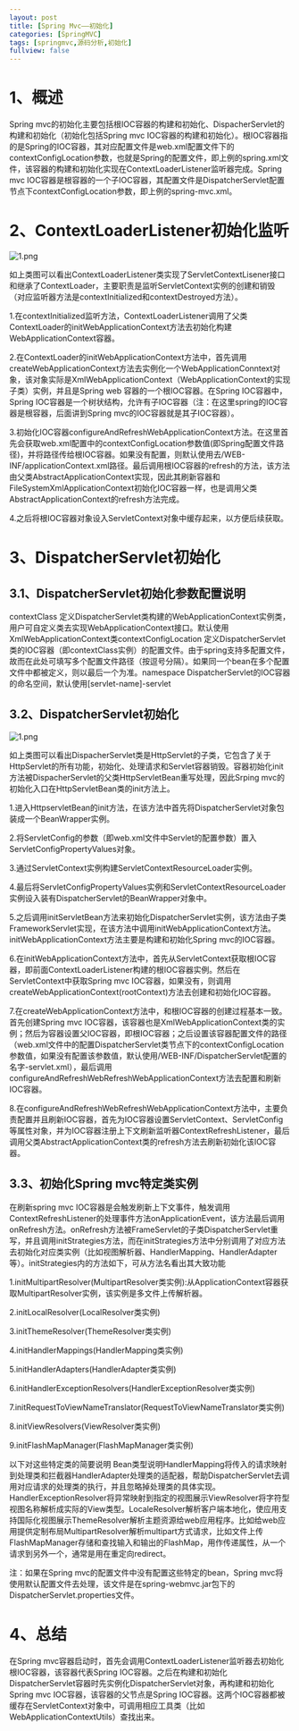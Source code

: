 ```yaml
---
layout: post
title: [Spring Mvc——初始化]
categories: [SpringMVC]
tags: [springmvc,源码分析,初始化]
fullview: false
---
```

# 1、概述

Spring mvc的初始化主要包括根IOC容器的构建和初始化、DispacherServlet的构建和初始化（初始化包括Spring mvc IOC容器的构建和初始化）。根IOC容器指的是Spring的IOC容器，其对应配置文件是web.xml配置文件下的contextConfigLocation参数，也就是Spring的配置文件，即上例的spring.xml文件，该容器的构建和初始化实现在ContextLoaderListener监听器完成。Spring mvc IOC容器是根容器的一个子IOC容器，其配置文件是DispatcherServlet配置节点下contextConfigLocation参数，即上例的spring-mvc.xml。

# 2、ContextLoaderListener初始化监听

![1.png](http://dl2.iteye.com/upload/attachment/0110/4777/6f4513d7-5746-31ee-a2a8-79b306dfe7f2.png "1454472780430133.png")

如上类图可以看出ContextLoaderListener类实现了ServletContextLisener接口和继承了ContextLoader，主要职责是监听ServletContext实例的创建和销毁（对应监听器方法是contextInitialized和contextDestroyed方法）。

1.在contextInitialized监听方法，ContextLoaderListener调用了父类ContextLoader的initWebApplicationContext方法去初始化构建WebApplicationContext容器。

2.在ContextLoader的initWebApplicationContext方法中，首先调用createWebApplicationContext方法去实例化一个WebApplicationConntext对象，该对象实际是XmlWebApplicationContext（WebApplicationContext的实现子类）实例，并且是Spring web 容器的一个根IOC容器。在Spring IOC容器中，Spring IOC容器是一个树状结构，允许有子IOC容器（注：在这里spring的IOC容器是根容器，后面讲到Spring mvc的IOC容器就是其子IOC容器）。

3.初始化IOC容器configureAndRefreshWebApplicationContext方法。在这里首先会获取web.xml配置中的contextConfigLocation参数值(即Spring配置文件路径)，并将路径传给根IOC容器。如果没有配置，则默认使用去/WEB-INF/applicationContext.xml路径。最后调用根IOC容器的refresh的方法，该方法由父类AbstractApplicationContext实现，因此其刷新容器和FileSystemXmlApplicationContext初始化IOC容器一样，也是调用父类AbstractApplicationContext的refresh方法完成。

4.之后将根IOC容器对象设入ServletContext对象中缓存起来，以方便后续获取。

# 3、DispatcherServlet初始化

## 3.1、DispatcherServlet初始化参数配置说明

contextClass
定义DispatcherServlet类构建的WebApplicationContext实例类，用户可自定义类去实现WebApplicationContext接口。默认使用XmlWebApplicationContext类contextConfigLocation
定义DispatcherServlet类的IOC容器（即contextClass实例）的配置文件。由于spring支持多配置文件，故而在此处可填写多个配置文件路径（按逗号分隔）。如果同一个bean在多个配置文件中都被定义，则以最后一个为准。namespace
DispatcherServlet的IOC容器的命名空间，默认使用[servlet-name]-servlet

## 3.2、DispatcherServlet初始化

![1.png](http://dl2.iteye.com/upload/attachment/0110/4779/0b97b24f-8a4d-3968-8d8a-48a34656e533.png "1454473021487989.png")

如上类图可以看出DispacherServlet类是HttpServlet的子类，它包含了关于HttpServlet的所有功能，初始化、处理请求和Servlet容器销毁。容器初始化init方法被DispacherServlet的父类HttpServletBean重写处理，因此Srping mvc的初始化入口在HttpServletBean类的init方法上。

1.进入HttpservletBean的init方法，在该方法中首先将DispatcherServlet对象包装成一个BeanWrapper实例。

2.将ServletConfig的参数（即web.xml文件中Servlet的配置参数）置入ServletConfigPropertyValues对象。

3.通过ServletContext实例构建ServletContextResourceLoader实例。

4.最后将ServletConfigPropertyValues实例和ServletContextResourceLoader实例设入装有DispatcherServlet的BeanWrapper对象中。

5.之后调用initServletBean方法来初始化DispatcherServlet实例，该方法由子类FrameworkServlet实现，在该方法中调用initWebApplicationContext方法。initWebApplicationContext方法主要是构建和初始化Spring mvc的IOC容器。

6.在initWebApplicationContext方法中，首先从ServletContext获取根IOC容器，即前面ContextLoaderListener构建的根IOC容器实例。然后在ServletContext中获取Spring mvc IOC容器，如果没有，则调用createWebApplicationContext(rootContext)方法去创建和初始化IOC容器。

7.在createWebApplicationContext方法中，和根IOC容器的创建过程基本一致。首先创建Spring mvc IOC容器，该容器也是XmlWebApplicationContext类的实例；然后为容器设置父IOC容器，即根IOC容器；之后设置该容器配置文件的路径（web.xml文件中的配置DispatcherServlet类节点下的contextConfigLocation参数值，如果没有配置该参数值，默认使用/WEB-INF/DispatcherServlet配置的名字-servlet.xml），最后调用configureAndRefreshWebRefreshWebApplicationContext方法去配置和刷新IOC容器。

8.在configureAndRefreshWebRefreshWebApplicationContext方法中，主要负责配置并且刷新IOC容器，首先为IOC容器设置ServletContext、ServletConfig等属性对象，并为IOC容器注册上下文刷新监听器ContextRefreshListener，最后调用父类AbstractApplicationContext类的refresh方法去刷新初始化该IOC容器。

## 3.3、初始化Spring mvc特定类实例

在刷新spring mvc IOC容器是会触发刷新上下文事件，触发调用ContextRefreshListener的处理事件方法onApplicationEvent，该方法最后调用onRefresh方法。onRefresh方法被FrameServlet的子类DispatcherServlet重写，并且调用initStrategies方法，而在initStrategies方法中分别调用了对应方法去初始化对应类实例（比如视图解析器、HandlerMapping、HandlerAdapter等）。initStrategies内的方法如下，可从方法名看出其大致功能

1.initMultipartResolver(MultipartResolver类实例):从ApplicationContext容器获取MultipartResolver实例，该实例是多文件上传解析器。

2.initLocalResolver(LocalResolver类实例)

3.initThemeResolver(ThemeResolver类实例)

4.initHandlerMappings(HandlerMapping类实例)

5.initHandlerAdapters(HandlerAdapter类实例)

6.initHandlerExceptionResolvers(HandlerExceptionResolver类实例)

7.initRequestToViewNameTranslator(RequestToViewNameTranslator类实例)

8.initViewResolvers(ViewResolver类实例)

9.initFlashMapManager(FlashMapManager类实例)

以下对这些特定类的简要说明
Bean类型说明HandlerMapping将传入的请求映射到处理类和拦截器HandlerAdapter处理类的适配器，帮助DispatcherServlet去调用对应请求的处理类的执行，并且忽略掉处理类的具体实现。HandlerExceptionResolver将异常映射到指定的视图展示ViewResolver将字符型视图名称解析成实际的View类型。LocaleResolver解析客户端本地化，使应用支持国际化视图展示ThemeResolver解析主题资源给web应用程序。比如给web应用提供定制布局MultipartResolver解析multipart方式请求，比如文件上传FlashMapManager存储和查找输入和输出的FlashMap，用作传递属性，从一个请求到另外一个，通常是用在重定向redirect。

注：如果在Spring mvc的配置文件中没有配置这些特定的bean，Spring mvc将使用默认配置文件去处理，该文件是在spring-webmvc.jar包下的DispatcherServlet.properties文件。

# 4、总结

在Spring mvc容器启动时，首先会调用ContextLoaderListener监听器去初始化根IOC容器，该容器代表Spring IOC容器。之后在构建和初始化DispatcherServlet容器时先实例化DispatcherServlet对象，再构建和初始化Spring mvc IOC容器，该容器的父节点是Spring IOC容器。这两个IOC容器都被缓存在ServletContext对象中，可调用相应工具类（比如WebApplicationContextUtils）查找出来。
